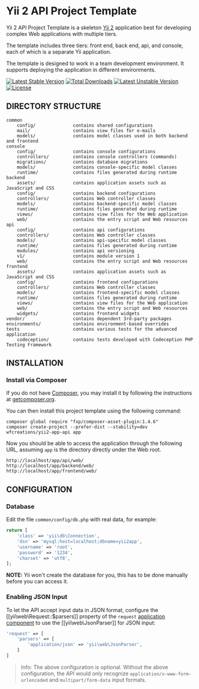 Yii 2 API Project Template
===============================

Yii 2 API Project Template is a skeleton [Yii 2](http://www.yiiframework.com/) application best for
developing complex Web applications with multiple tiers.

The template includes three tiers: front end, back end, api, and console, each of which
is a separate Yii application.

The template is designed to work in a team development environment. It supports
deploying the application in different environments.

[![Latest Stable Version](https://poser.pugx.org/wfcreations/yii2-app-api/v/stable)](https://packagist.org/packages/wfcreations/yii2-app-api) [![Total Downloads](https://poser.pugx.org/wfcreations/yii2-app-api/downloads)](https://packagist.org/packages/wfcreations/yii2-app-api) [![Latest Unstable Version](https://poser.pugx.org/wfcreations/yii2-app-api/v/unstable)](https://packagist.org/packages/wfcreations/yii2-app-api) [![License](https://poser.pugx.org/wfcreations/yii2-app-api/license)](https://packagist.org/packages/wfcreations/yii2-app-api)

DIRECTORY STRUCTURE
-------------------

```
common
    config/              contains shared configurations
    mail/                contains view files for e-mails
    models/              contains model classes used in both backend and frontend
console
    config/              contains console configurations
    controllers/         contains console controllers (commands)
    migrations/          contains database migrations
    models/              contains console-specific model classes
    runtime/             contains files generated during runtime
backend
    assets/              contains application assets such as JavaScript and CSS
    config/              contains backend configurations
    controllers/         contains Web controller classes
    models/              contains backend-specific model classes
    runtime/             contains files generated during runtime
    views/               contains view files for the Web application
    web/                 contains the entry script and Web resources
api
    config/              contains api configurations
    controllers/         contains Web controller classes
    models/              contains api-specific model classes
    runtime/             contains files generated during runtime
    modules/             contains api versioning
    v1/                  contains module version 1
    web/                 contains the entry script and Web resources
frontend
    assets/              contains application assets such as JavaScript and CSS
    config/              contains frontend configurations
    controllers/         contains Web controller classes
    models/              contains frontend-specific model classes
    runtime/             contains files generated during runtime
    views/               contains view files for the Web application
    web/                 contains the entry script and Web resources
    widgets/             contains frontend widgets
vendor/                  contains dependent 3rd-party packages
environments/            contains environment-based overrides
tests                    contains various tests for the advanced application
    codeception/         contains tests developed with Codeception PHP Testing Framework
```
INSTALLATION
------------

### Install via Composer

If you do not have [Composer](http://getcomposer.org/), you may install it by following the instructions
at [getcomposer.org](http://getcomposer.org/doc/00-intro.md#installation-nix).

You can then install this project template using the following command:

~~~
composer global require "fxp/composer-asset-plugin:1.4.6"
composer create-project --prefer-dist --stability=dev wfcreations/yii2-app-api app
~~~

Now you should be able to access the application through the following URL, assuming `app` is the directory
directly under the Web root.

~~~
http://localhost/app/api/web/
http://localhost/app/backend/web/
http://localhost/app/frontend/web/
~~~


CONFIGURATION
-------------

### Database

Edit the file `common/config/db.php` with real data, for example:

```php
return [
    'class' => 'yii\db\Connection',
    'dsn' => 'mysql:host=localhost;dbname=yii2app',
    'username' => 'root',
    'password' => '1234',
    'charset' => 'utf8',
];
```

**NOTE:** Yii won't create the database for you, this has to be done manually before you can access it.

### Enabling JSON Input

To let the API accept input data in JSON format, configure the [[yii\web\Request::$parsers]] property of
the `request` [application component](http://www.yiiframework.com/doc-2.0/guide-structure-application-components.html)
to use the [[yii\web\JsonParser]] for JSON input:

```php
'request' => [
    'parsers' => [
        'application/json' => 'yii\web\JsonParser',
    ]
]
```

> Info: The above configuration is optional. Without the above configuration, the API would only recognize 
  `application/x-www-form-urlencoded` and `multipart/form-data` input formats.
